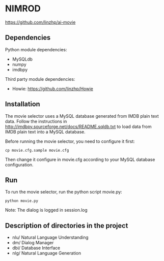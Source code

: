 NIMROD
======
https://github.com/linzhp/ai-movie

Dependencies
------------
Python module dependencies:

* MySQLdb
* numpy
* imdbpy 

Third party module dependencies:

* Howie: https://github.com/linzhp/Howie

Installation
------------

The movie selector uses a MySQL database generated from IMDB plain text data. Follow the instructions in <http://imdbpy.sourceforge.net/docs/README.sqldb.txt> to load data from IMDB plain text into a MySQL database.

Before running the movie selector, you need to configure it first:

	cp movie.cfg.sample movie.cfg

Then change it configure in movie.cfg according to your MySQL database configuration.

Run
---
To run the movie selector, run the python script movie.py:

	python movie.py

Note: The dialog is logged in session.log


Description of directories in the project
-----------------------------------------

* nlu/		Natural Language Understanding
* dm/		Dialog Manager
* dbi/		Database Interface 
* nlg/		Natural Language Generation
